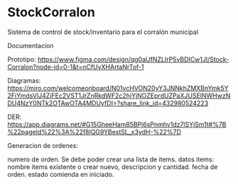 # StockCorralon
Sistema de control de stock/inventario para el corralón municipal

Documentacion

Prototipo:
https://www.figma.com/design/qg0aUfNZLIrP5vBDICw1Jl/Stock-Corralon?node-id=0-1&t=nCfUvXHArtaNrTof-1

Diagramas:
https://miro.com/welcomeonboard/N01vcHVON20yY3JNNkhZMXBnYmk5Y2FiYmdsVlJ4ZjFEc2VST1JrZnRkdWF2c2hjYjNOZEprdUZPaXJUSElNWHwzNDU4NzY0NTk2OTAwOTA4MDUyfDI=?share_link_id=432980524223

DER:
https://app.diagrams.net/#G15GheeHam85BPj6sPnmhv1dz7lSYjSm1t#%7B%22pageId%22%3A%22f8lQG9YBestSL_x3ydH-%22%7D

Generacion de ordenes:

numero de orden.
Se debe poder crear una lista de items.
datos items: nombre items existente o crear nuevo, descripcion y cantidad.
fecha de orden.
estado comienda en iniciado.